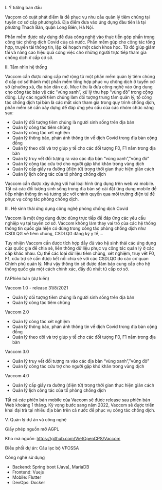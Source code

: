 I. Ý tưởng ban đầu 

Vaccom có xuát phát điểm là để phục vụ nhu cầu quản lý tiêm chủng tại tuyến cơ sở cấp phường/xã. Địa điểm đưa vào ứng dụng đàu tiên là tại phường Thach Bàn, quận Long Biên, Hà Nội.

Phần mềm được xây dựng để đưa công nghệ vào thực tiễn góp phần trong công tác chống dịch Covid của cả nước. Phần mềm gúp cho công tác tổng hợp, truyền tải thông tin, lập kế hoạch một cách khoa học. Từ đó giúp giảm tải và nâng cao hiệu quả công việc cho những người trực tiếp tham gia chống dịch ở cấp cơ sở.   

II. Tầm nhìn hệ thống

Vaccom cần được nâng cấp mở rộng từ một phần mềm quản lý tiêm chủng ở cấp cơ sở thành một phần mềm tổng hợp phục vụ chông dịch ở tuyến cơ sở (phường xã, địa bàn dân cư). Mục tiêu là đưa công nghệ vào ứng dụng cho công tác bảo vệ các “vùng xanh”, xử lý thu hẹp “vùng đỏ” trong cộng đồng. Lấy các người tiêm chủng làm đối tượng trung tâm quản lý, tổ công tác chống dịch tại bàn là các mắt xích tham gia trong quy trình chống dịch, phần mềm sẽ cần xây dựng để đáp ứng yêu cầu của các nhóm chức năng sau:
- Quản lý đối tượng tiêm chủng là người sinh sống trên địa bàn
- Quản lý công tác tiêm chủng
- Quản lý công tác xét nghiệm
- Quản lý thông báo, phán ánh thông tin về dịch Covid trong địa bàn cộng đồng
- Quản lý theo dõi và trợ giúp y tế cho các đối tượng F0, F1 nằm trong địa bàn
- Quản lý truy vết đối tượng ra vào các địa bàn “vùng xanh”,”vùng đỏ”
- Quản lý công tác cứu trợ cho người gặp khó khăn trong vùng dịch
- Quản lý cấp giấy ra đường (điện tử) trong thời gian thực hiện giãn cách
- Quản lý lịch công tác của tổ phòng chống dịch 
 
Vaccom cần được xây dựng với hai loại hình ứng dụng trên web và mobile. Tất cả các đối tượng sinh sống trong địa bàn sẽ cài đặt ứng dụng mobile để tiếp nhận thông tin và tương tác với chính quyền qua môi trường điện tử để phục vụ công tác phòng chống dịch.

III. Hệ sinh thái ứng dụng công nghệ phòng chống dịch Covid

Vaccom là một ứng dụng được dùng trực tiếp để đáp ứng các yêu cầu nghiệp vụ tại tuyến cơ sở. Vaccom không làm thay vai trò của các hệ thống thông tin quốc gia hiện có dùng trong công tác phòng chống dịch như CSDLQG về tiêm chủng, CSDLQG đăng ký y tế,...

Tuy nhiên Vaccom cần được tích hợp đầy đủ vào hệ sinh thái các ứng dụng của quốc gia để chia sẻ, liên thông dữ liệu phục vụ công tác quản lý ở các cấp khác nhau. Cụ thể các loại dữ liệu tiêm chủng, xét nghiệm, truy vết F0, F1, cứu trợ sẽ cần được kết nối chia sẻ với các CSDLQG do các cơ quan Chính phủ quản lý. Như vậy thông tin sẽ được đảm bảo cung cấp cho hệ thống quốc gia một cách chính xác, đẩy đủ nhất từ cấp cơ sở.

IV.Phiên bản (dự kiến) 

Vaccom 1.0 - release 31/8/2021
- Quản lý đối tượng tiêm chủng là người sinh sống trên địa bàn
- Quản lý công tác tiêm chủng

Vaccom 2.0 
- Quản lý công tác xét nghiệm
- Quản lý thông báo, phán ánh thông tin về dịch Covid trong địa bàn cộng đồng
- Quản lý theo dõi và trợ giúp y tế cho các đối tượng F0, F1 nằm trong địa bàn

Vaccom 3.0 
- Quản lý truy vết đối tượng ra vào các địa bàn “vùng xanh”,”vùng đỏ”
- Quản lý công tác cứu trợ cho người gặp khó khăn trong vùng dịch

Vaccom 4.0
- Quản lý cấp giấy ra đường (điện tử) trong thời gian thực hiện giãn cách
- Quản lý lịch công tác của tổ phòng chống dịch 

Tất cả các phiên bản mobile của Vaccom sẽ được release sau phiên bản Web khoảng 1 tháng. Kỳ vọng bước sang năm 2022, Vaccom sẽ được triển khai đại trà tại nhiều địa bàn trên cả nước để phục vụ công tác chống dịch.

V. Quản lý dự án và công nghệ

Giấy phép nguồn mở AGPL

Kho mã nguồn: https://github.com/VietOpenCPS/Vaccom

Điều phối dự án: Câu lạc bộ VFOSSA

Công nghệ sử dụng
+ Backend: Spring boot (Java), MariaDB
+ Frontend: Vuejs
+ Mobile: Flutter
+ DevOps: Docker
